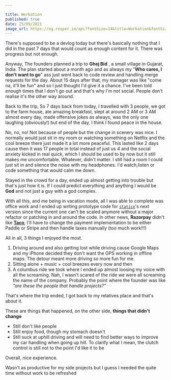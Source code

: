 ```yaml
---

title: Workation
published: true
date: 25/09/2021
image_url: https://og.reaper.im/api?fontSize=14&title=Workation&fontSizeTwo=8&color=%23000&backgroundImageURL=https%3A%2F%2Freaper.im%2Fassets%2Fog-post-background.png
---
```


There's supposed to be a devlog today but there's basically nothing that I did in the past 7 days that would count as enough content for it. There was progress but not enough.

Anyway,
The founders planned a trip to **Ghej Bid** , a small village in Gujarat, India. The plan started about a month ago and as always my "**Who cares, I don't want to go**" ass just went back to code review and handling merge requests for the day. About 15 days after that, my manager was like "come na, it'll be fun" and so I just thought I'd give it a chance. I've been told enough times that I don't go out and that's why I'm not social. People don't realise it's the other way around.

Back to the trip,
So 7 days back from today, I travelled with 3 people, we got to the farm house, ate amazing breakfast, slept at around 2 AM or 3 AM almost every day, made offensive jokes as always, was the only one laughing (obviously!) but end of the day, I think I found peace in the house.

No, no, no! Not because of people but the change in scenery was nice. I normally would just sit in my room or watching something on Netflix and the cool breeze there just made it a lot more peaceful. This lasted like 2 days cause then it was 17 people in total instead of just us 4 and the social anxiety kicked in real quick, which I should be used to by now but it still makes me uncomfortable. Whatever, didn't matter. I still had a room I could just sit in and silence the noise with my headphones. I'd watch,listen or code something that would calm me down.

Stayed in the crowd for a day, ended up almost getting into trouble but that's just how it is. If I could predict everything and anything I would be **God** and not just a guy with a god complex.

With all this, and me being in vacation mode, all I was able to complete was office work and I ended up writing prototype code for [`statico`](https://github.com/barelyhuman)'s next version since the current one can't be scaled anymore without a major refactor or patching in and around the code. In other news, **Razorpay** didn't like [**Taco**](https://tacotasks.co), I'll have to change the payment implementation to be either Paddle or Stripe and then handle taxes manually (too much work!!!)

All in all, 3 things I enjoyed the most.

1. Driving around and also getting lost while driving cause Google Maps and my iPhone decided they don't want the GPS working in offline maps. The detour meant more driving so more fun for me.
2. Sitting alone + music + cool breezes every now and then
3. A columbus ride we took where I ended up almost loosing my voice with all the screaming. Nah, I wasn't scared of the ride we were all screaming the name of the company. Probably the point where the founder was like _"are these the people that handle projects?"_

That's where the trip ended, I got back to my relatives place and that's about it.

These are things that happened, on the other side, **things that didn't change**

- Still don't like people
- Still enjoy food, though my stomach doesn't
- Still suck at uphill driving and will need to find better ways to improve my car handling when going up hill. To clarify what I mean, the clutch control is still not to the point I'd like it to be

Overall, nice experience.

Wasn't as productive for my side projects but I guess I needed the quite time without work to be refreshed
